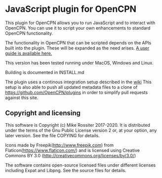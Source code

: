 # JavaScript plugin for OpenCPN

This plugin for OpenCPN allows you to run JavaScript and to interact with OpenCPN.  You can use it to script your own enhancements to standard OpenCPN functionality.

The functionality in OpenCPN that can be scripted depends on the APIs built into the plugin.  These will be expanded as the need arises.  [A user guide is available here.](https://github.com/antipole2/JavaScript_pi/blob/master/documentation/JavaScript%20plugin%20user%20guide.pdf)

This version has been tested running under MacOS, Windows and Linux.


Building is documented in INSTALL.md

The plugin uses a continous integration setup described in the
[wiki](https://github.com/Rasbats/managed_plugins/wiki/Alternative-Workflow)
This setup is also able to push all updated metadata files to a clone
of https://github.com/OpenCPN/plugins in order to simplify pull requests
against this site.


## Copyright and licensing

This software is Copyright (c) Mike Rossiter 2017-2020. It is distributed
under the terms of the Gnu Public License version 2 or, at your option,
any later version. See the file COPYING for details.

Icons made by Freepik(http://www.freepik.com) from
Flaticon(https://www.flaticon.com/) and is licensed using Creative Commons
BY 3.0 (http://creativecommons.org/licenses/by/3.0/)



The software contains open-source licensed files under different licenses
including Expat and Libpng. See the source files for details.


